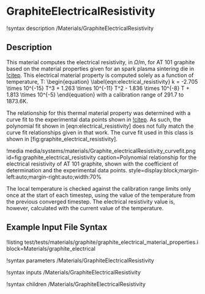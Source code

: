 # GraphiteElectricalResistivity

!syntax description /Materials/GraphiteElectricalResistivity

## Description

This material computes the electrical resistivity, in $\Omega$/m, for AT 101
graphite based on the material properties given for an spark plasma sintering
die in [!citep](cincotti2007sps). This electrical material property is computed
solely as a function of temperature, T:
\begin{equation}
  \label{eqn:electrical_resistivity}
  k = -2.705 \times 10^{-15} T^3 + 1.263 \times 10^{-11} T^2 - 1.836 \times 10^{-8} T + 1.813 \times 10^{-5}
\end{equation}
with a calibration range of 291.7 to 1873.6K.

The relationship for this thermal material property was determined with a curve
fit to the experimental data points shown in [!citep](cincotti2007sps). As such,
the polynomial fit shown in [eqn:electrical_resistivity] does not fully  match
the curve fit relationships given in that work. The curve fit used in this class
is shown in [fig:graphite_electrical_resistivity].

!media media/systems/materials/Graphite_electricalResistivity_curvefit.png
    id=fig:graphite_electrical_resistivity
    caption=Polynomial relationship for the electrical resistivity of AT 101 graphite, shown with the coefficient of determination and the experimental data points.
    style=display:block;margin-left:auto;margin-right:auto;width:70%

The local temperature is checked against the calibration range limits only once
at the start of each timestep, using the value of the temperature from the
previous converged timestep. The electrical resistivity value is, however,
calculated with the current value of the temperature.

## Example Input File Syntax

!listing test/tests/materials/graphite/graphite_electrical_material_properties.i block=Materials/graphite_electrical


!syntax parameters /Materials/GraphiteElectricalResistivity

!syntax inputs /Materials/GraphiteElectricalResistivity

!syntax children /Materials/GraphiteElectricalResistivity
